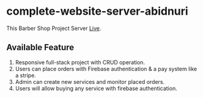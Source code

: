 # complete-website-server-abidnuri
This Barber Shop Project Server [Live](https://barber-project-shop.web.app/).

## Available Feature
1. Responsive full-stack project with CRUD operation.
2. Users can place orders with Firebase authentication & a pay system like a stripe.
3. Admin can create new services and monitor placed orders.
4. Users will allow buying any service with firebase authentication.
